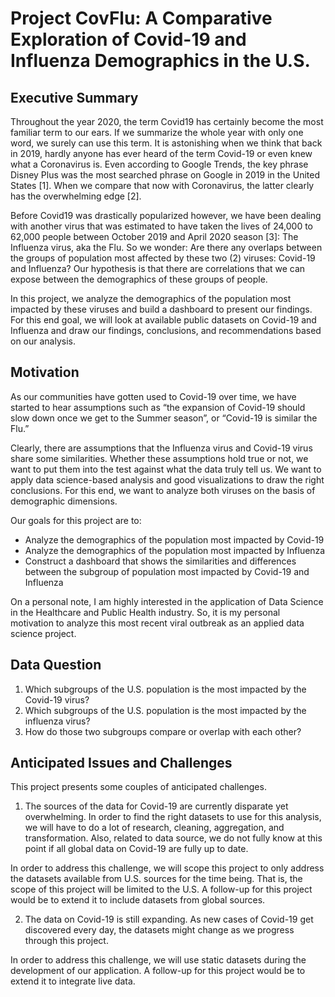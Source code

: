 # Project CovFlu: A Comparative Exploration of Covid-19 and Influenza Demographics in the U.S.

## Executive Summary

Throughout the year 2020, the term Covid19 has certainly become the most familiar term to our ears. If we summarize the whole year with only one word, we surely can use this term. It is astonishing when we think that back in 2019, hardly anyone has ever heard of the term Covid-19 or even knew what a Coronavirus is. Even according to Google Trends, the key phrase Disney Plus was the most searched phrase on Google in 2019 in the United States [1]. When we compare that now with Coronavirus, the latter clearly has the overwhelming edge [2].

Before Covid19 was drastically popularized however, we have been dealing with another virus that was estimated to have taken the lives of 24,000 to 62,000 people between October 2019 and April 2020 season [3]: The Influenza virus, aka the Flu. So we wonder: Are there any overlaps between the groups of population most affected by these two (2) viruses: Covid-19 and Influenza? Our hypothesis is that there are correlations that we can expose between the demographics of these groups of people.

In this project, we analyze the demographics of the population most impacted by these viruses and build a dashboard to present our findings. For this end goal, we will look at available public datasets on Covid-19 and Influenza and draw our findings, conclusions, and recommendations based on our analysis.

## Motivation

As our communities have gotten used to Covid-19 over time, we have started to hear assumptions such as “the expansion of Covid-19 should slow down once we get to the Summer season”, or “Covid-19 is similar the Flu.” 

Clearly, there are assumptions that the Influenza virus and Covid-19 virus share some similarities. Whether these assumptions hold true or not, we want to put them into the test against what the data truly tell us. We want to apply data science-based analysis and good visualizations to draw the right conclusions. For this end, we want to analyze both viruses on the basis of demographic dimensions.

Our goals for this project are to:

-	Analyze the demographics of the population most impacted by Covid-19
-	Analyze the demographics of the population most impacted by Influenza
-	Construct a dashboard that shows the similarities and differences between the subgroup of population most impacted by Covid-19 and Influenza

On a personal note, I am highly interested in the application of Data Science in the Healthcare and Public Health industry. So, it is my personal motivation to analyze this most recent viral outbreak as an applied data science project.

## Data Question

1.	Which subgroups of the U.S. population is the most impacted by the Covid-19 virus?
2.	Which subgroups of the U.S. population is the most impacted by the influenza virus?
3.	How do those two subgroups compare or overlap with each other?

## Anticipated Issues and Challenges

This project presents some couples of anticipated challenges.

1. The sources of the data for Covid-19 are currently disparate yet overwhelming. In order to find the right datasets to use for this analysis, we will have to do a lot of research, cleaning, aggregation, and transformation. Also, related to data source, we do not fully know at this point if all global data on Covid-19 are fully up to date.

In order to address this challenge, we will scope this project to only address the datasets available from U.S. sources for the time being. That is, the scope of this project will be limited to the U.S. A follow-up for this project would be to extend it to include datasets from global sources.

2. The data on Covid-19 is still expanding. As new cases of Covid-19 get discovered every day, the datasets might change as we progress through this project.

In order to address this challenge, we will use static datasets during the development of our application. A follow-up for this project would be to extend it to integrate live data.
